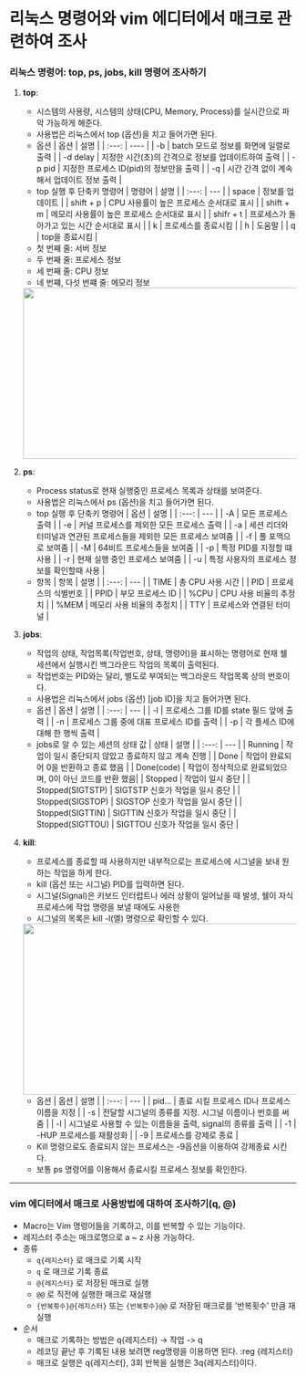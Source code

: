 #  리눅스 명령어와 vim 에디터에서 매크로 관련하여 조사


### 리눅스 명령어: top, ps, jobs, kill 명령어 조사하기

1) __top__:
   * 시스템의 사용량, 시스템의 상태(CPU, Memory, Process)를 실시간으로 파악 가능하게 해준다.
   * 사용법은 리눅스에서 top (옵션)을 치고 들어가면 된다.
   * 옵션
      | 옵션 | 설명 |
      | :---: | ---- |
      | -b | batch 모드로 정보를 화면에 일렬로 출력 |
      | -d delay | 지정한 시간(초)의 간격으로 정보를 업데이트하여 출력 |
      | -p pid | 지정한 프로세스 ID(pid)의 정보만을 출력 |
      | -q | 시간 간격 없이 계속해서 업데이트 정보 출력 |
   * top 실행 후 단축키 명령어
      | 명령어 | 설명 |
      | :---: | --- |
      | space | 정보를 업데이트 |
      | shift + p | CPU 사용률이 높은 프로세스 순서대로 표시 |
      | shift + m | 메모리 사용률이 높은 프로세스 순서대로 표시 |
      | shifr + t | 프로세스가 돌아가고 있는 시간 순서대로 표시 |
      | k | 프로세스를 종료시킴 |
      | h | 도움말 |
      | q | top을 종료시킴 |
    * 첫 번째 줄: 서버 정보
    * 두 번째 줄: 프로세스 정보
    * 세 번째 줄: CPU 정보
    * 네 번쨰, 다섯 번쨰 줄: 메모리 정보
    
    <img src="https://user-images.githubusercontent.com/106818132/171907650-d5252386-e47e-4911-b08b-b6cda69745c4.jpg" width="500" height="300">

   
2) __ps__:
   * Process status로 현재 실행중인 프로세스 목록과 상태를 보여준다. 
   * 사용법은 리눅스에서 ps (옵션)을 치고 들어가면 된다. 
   * top 실행 후 단축키 명령어
      | 옵션 | 설명 |
      | :---: | --- |
      | -A | 모든 프로세스 출력 |
      | -e | 커널 프로세스를 제외한 모든 프로세스 출력 |
      | -a | 세션 리더와 터미널과 연관된 프로세스들을 제외한 모든 프로세스 보여줌 |
      | -f | 풀 포맥으로 보여줌 |
      | -M | 64비트 프로세스들을 보여줌 |
      | -p | 특정 PID를 지정할 떄 사용 |
      | -r | 현재 실행 중인 프로세스 보여줌 |
      | -u | 특정 사용자의 프로세스 정보를 확인할때 사용 |
   * 항목
      | 항목 | 설명 |
      | :---: | --- |
      | TIME | 총 CPU 사용 시간 |
      | PID | 프로세스의 식별번호 |
      | PPID | 부모 프로세스 ID |
      | %CPU | CPU 사용 비율의 추정치 |
      | %MEM | 메모리 사용 비율의 추정치 |
      | TTY | 프로세스와 연결된 터미널 |
      
3) __jobs__:
   * 작업의 상태, 작업목록(작업번호, 상태, 명령어)을 표시하는 명령어로 현재 쉘 세션에서 실행시킨 백그라운드 작업의 목록이 출력된다.
   * 작업번호는 PID와는 달리, 별도로 부여되는 백그라운드 작업목록 상의 번호이다.
   * 사용법은 리눅스에서 jobs (옵션) [job ID]을 치고 들어가면 된다. 
   * 옵션
      | 옵션 | 설명 |
      | :---: | --- |
      | -l | 프로세스 그룹 ID를 state 필드 앞에 출력 |
      | -n | 프로세스 그룹 중에 대표 프로세스 ID를 출력 |
      | -p | 각 플세스 ID에 대해 한 행씩 출력 |
   * jobs로 알 수 있는 세션의 상태 값
      | 상태 | 설명 |
      | :---: | --- |
      | Running | 작업이 일시 중단되지 않았고 종료하지 않고 계속 진행 |
      | Done | 작업이 완료되어 0을 반환하고 종료 했음 |
      | Done(code) | 작업이 정삭적으로 완료되었으며, 0이 아닌 코드를 반환 했음|
      | Stopped | 작업이 일시 중단 |
      | Stopped(SIGTSTP) | SIGTSTP 신호가 작업을 일시 중단 |
      | Stopped(SIGSTOP) | SIGSTOP 신호가 작업을 일시 중단 |
      | Stopped(SIGTTIN) | SIGTTIN 신호가 작업을 일시 중단 |
      | Stopped(SIGTTOU) | SIGTTOU 신호가 작업을 일시 중단 |
      
4) __kill__:
   * 프로세스를 종료할 때 사용하지만 내부적으로는 프로세스에 시그널을 보내 원하는 작업을 하게 한다.
   * kill (옵션 또는 시그널) PID를 입력하면 된다. 
   * 시그널(Signal)은 키보드 인터럽트나 에러 상황이 일어났을 때 발생, 쉘이 자식 프로세스에 작업 명령을 보낼 때에도 사용한
   * 시그널의 목록은 kill -l(엘) 명령으로 확인할 수 있다.
   
   <img src="https://user-images.githubusercontent.com/106818132/172007867-690f5121-f13d-4279-aafe-2b24089aef90.png" width="500" height="300">
   
   * 옵션
      | 옵션 | 설명 |
      | :---: | --- |
      | pid... | 종료 시킬 프로세스 ID나 프로세스 이름을 지정 |
      | -s | 전달할 시그널의 종류를 지정. 시그널 이름이나 번호를 써줌 |
      | -l | 시그널로 사용할 수 있는 이름들을 출력, signal의 종류를 출력 |
      | -1 | -HUP 프로세스를 재활성화 |
      | -9 | 프로세스를 강제로 종료 |
   * Kill 명령으로도 종료되지 않는 프로세스는 -9옵션을 이용하여 강제종료 시킨다. 
   * 보통 ps 명령어를 이용해서 종료시킬 프로세스 정보를 확인한다.

---
### vim 에디터에서 매크로 사용방법에 대하여 조사하기(q, @)

* Macro는 Vim 명령어들을 기록하고, 이를 반복할 수 있는 기능이다.
* 레지스터 주소는 매크로명으로 a ~ z 사용 가능하다.
* 종류
  * `q{레지스터}` 로 매크로 기록 시작
  * `q` 로 매크로 기록 종료
  * `@{레지스터}` 로 저장된 매크로 실행
  * `@@` 로 직전에 실행한 매크로 재실행
  * `{반복횟수}@{레지스터}` 또는 `{반복횟수}@@` 로 저장된 매크로를 '반복횟수' 만큼 재실행
* 순서
  * 매크로 기록하는 방법은 q{레지스터} -> 작업 -> q
  * 레코딩 끝난 후 기록된 내용 보려면 reg명령을 이용하면 된다. :reg {레지스터}
  * 매크로 실행은 q{레지스터}, 3회 반복을 실행은 3q{레지스터}이다.
